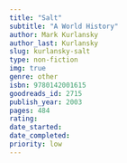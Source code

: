 ```yaml
---
title: "Salt"
subtitle: "A World History"
author: Mark Kurlansky
author_last: Kurlansky
slug: kurlansky-salt
type: non-fiction
img: true
genre: other
isbn: 9780142001615
goodreads_id: 2715
publish_year: 2003
pages: 484
rating: 
date_started:
date_completed:
priority: low
---
```

